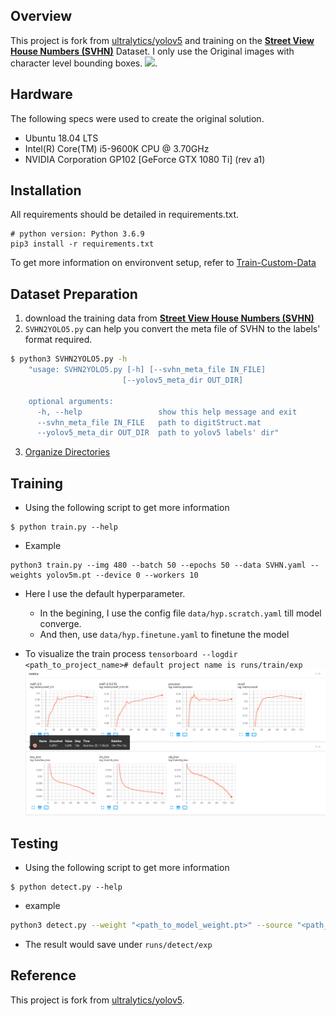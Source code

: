 ## Overview
This project is fork from [ultralytics/yolov5](https://github.com/ultralytics/yolov5) and training on the [**Street View House Numbers (SVHN)**](http://ufldl.stanford.edu/housenumbers/) Dataset. I only use the Original images with character level bounding boxes.
![](https://raw.githubusercontent.com/ljs7619480/yolov5/SVHN/banner/SVHN.png).

## Hardware
The following specs were used to create the original solution.
- Ubuntu 18.04 LTS
- Intel(R) Core(TM) i5-9600K CPU @ 3.70GHz
- NVIDIA Corporation GP102 [GeForce GTX 1080 Ti] (rev a1) 

## Installation
All requirements should be detailed in requirements.txt.
```
# python version: Python 3.6.9
pip3 install -r requirements.txt
```
To get more information on environvent setup, refer to [Train-Custom-Data](https://github.com/ultralytics/yolov5/wiki/Train-Custom-Data)

## Dataset Preparation
1. download the training data from [**Street View House Numbers (SVHN)**](http://ufldl.stanford.edu/housenumbers/) 
2. `SVHN2YOLO5.py` can help you convert the meta file of SVHN to the labels' format required.
```bash
$ python3 SVHN2YOLO5.py -h
    "usage: SVHN2YOLO5.py [-h] [--svhn_meta_file IN_FILE]
                         [--yolov5_meta_dir OUT_DIR]

    optional arguments:
      -h, --help                 show this help message and exit
      --svhn_meta_file IN_FILE   path to digitStruct.mat
      --yolov5_meta_dir OUT_DIR  path to yolov5 labels' dir"
```
3. [Organize Directories](https://github.com/ultralytics/yolov5/wiki/Train-Custom-Data#3-organize-directories)

## Training
- Using the following script to get more information
```
$ python train.py --help
```
- Example
```
python3 train.py --img 480 --batch 50 --epochs 50 --data SVHN.yaml --weights yolov5m.pt --device 0 --workers 10
```
- Here I use the default hyperparameter.
    - In the begining, I use the config file `data/hyp.scratch.yaml` till model converge.
    - And then, use `data/hyp.finetune.yaml` to finetune the model

- To visualize the train process
    `tensorboard --logdir <path_to_project_name># default project name is runs/train/exp`
    ![](https://raw.githubusercontent.com/ljs7619480/yolov5/SVHN/banner/tensorboard.png)
    
## Testing
- Using the following script to get more information
```
$ python detect.py --help
```
- example
```bash
python3 detect.py --weight "<path_to_model_weight.pt>" --source "<path_to_img or path_to_img_dir>" --device 0 --save-txt --save-conf
```
- The result would save under `runs/detect/exp`

## Reference
This project is fork from [ultralytics/yolov5](https://github.com/ultralytics/yolov5).
